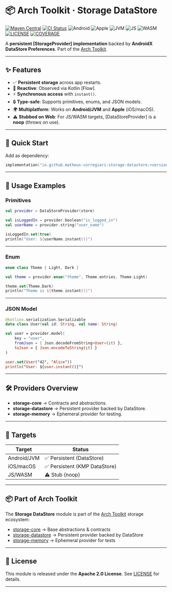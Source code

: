 # 📦 Arch Toolkit · Storage DataStore

[![Maven Central][badge-maven]][link-maven]
[![CI Status][badge-ci]][link-ci]
![Android][badge-android]
![Apple][badge-apple]
![JVM][badge-jvm]
![JS][badge-js]
![WASM][badge-wasm]
[![LICENSE][badge-license]][link-license]
[![COVERAGE][badge-coverage]][link-coverage]

A **persistent \[StorageProvider] implementation** backed by **AndroidX DataStore Preferences**.
Part of the [Arch Toolkit](https://github.com/matheus-corregiari/arch-toolkit).

---

## ✨ Features

* ✅ **Persistent storage** across app restarts.
* 🔄 **Reactive**: Observed via Kotlin \[Flow].
* ⚡ **Synchronous access** with `instant()`.
* 🔒 **Type-safe**: Supports primitives, enums, and JSON models.
* 🌍 **Multiplatform**: Works on **Android/JVM** and **Apple** (iOS/macOS).
* ⚠️ **Stubbed on Web**: For JS/WASM targets, \[DataStoreProvider] is a **noop** (throws on use).

---

## 🚀 Quick Start

Add as dependency:

```kotlin
implementation("io.github.matheus-corregiari:storage-datastore:<version>")
```

---

## 📖 Usage Examples

### Primitives

```kotlin
val provider = DataStoreProvider(store)

val isLoggedIn = provider.boolean("is_logged_in")
val userName = provider.string("user_name")

isLoggedIn.set(true)
println("User: ${userName.instant()}")
```

---

### Enum

```kotlin
enum class Theme { Light, Dark }

val theme = provider.enum("theme", Theme.entries, Theme.Light)

theme.set(Theme.Dark)
println("Theme is ${theme.instant()}")
```

---

### JSON Model

```kotlin
@kotlinx.serialization.Serializable
data class User(val id: String, val name: String)

val user = provider.model(
    key = "user",
    fromJson = { Json.decodeFromString<User>(it) },
    toJson = { Json.encodeToString(it) }
)

user.set(User("42", "Alice"))
println("User: ${user.instant()}")
```

---

## 🛠️ Providers Overview

* **storage-core** → Contracts and abstractions.
* **storage-datastore** → Persistent provider backed by DataStore.
* **storage-memory** → Ephemeral provider for testing.

---

## 🧩 Targets

| Target      | Status                       |
|-------------|------------------------------|
| Android/JVM | ✅ Persistent (DataStore)     |
| iOS/macOS   | ✅ Persistent (KMP DataStore) |
| JS/WASM     | ⚠️ Stub (noop)               |

---

## 📦 Part of Arch Toolkit

The **Storage DataStore** module is part of
the [Arch Toolkit](https://github.com/matheus-corregiari/arch-toolkit) storage ecosystem:

* [storage-core](../storage-core) → Base abstractions & contracts
* [storage-datastore](../storage-datastore) → Persistent provider backed by DataStore
* [storage-memory](../storage-memory) → Ephemeral provider for tests

---

## 📄 License

This module is released under the **Apache 2.0 License**.
See [LICENSE](../../../LICENSE.md) for details.

---

[link-maven]: https://search.maven.org/artifact/io.github.matheus-corregiari/storage-datastore

[link-ci]: https://github.com/matheus-corregiari/arch-toolkit/actions/workflows/generate-tag.yml

[link-license]: ../../../LICENSE.md

[link-coverage]: https://codecov.io/gh/matheus-corregiari/arch-toolkit

[badge-android]: http://img.shields.io/badge/-android-6EDB8D.svg?style=flat

[badge-apple]: http://img.shields.io/badge/-apple-000000.svg?style=flat

[badge-jvm]: http://img.shields.io/badge/-jvm-DB413D.svg?style=flat

[badge-js]: http://img.shields.io/badge/-js-F7DF1E.svg?style=flat

[badge-wasm]: http://img.shields.io/badge/-wasm-654FF0.svg?style=flat

[badge-maven]: https://img.shields.io/maven-central/v/io.github.matheus-corregiari/storage-datastore.svg

[badge-ci]: https://github.com/matheus-corregiari/arch-toolkit/actions/workflows/generate-tag.yml/badge.svg

[badge-license]: https://img.shields.io/github/license/matheus-corregiari/arch-toolkit

[badge-coverage]: https://img.shields.io/codecov/c/github/matheus-corregiari/arch-toolkit
